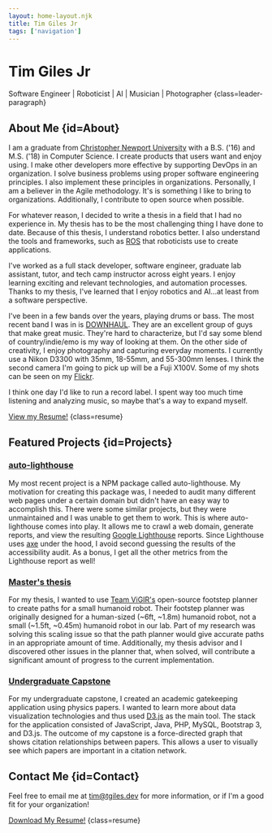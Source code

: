 ```yaml
---
layout: home-layout.njk
title: Tim Giles Jr
tags: ['navigation']
---
```


# Tim Giles Jr

Software Engineer | Roboticist | AI | Musician | Photographer {class=leader-paragraph}

## About Me {id=About}

I am a graduate from [Christopher Newport University](https://cnu.edu) with a B.S. ('16) and M.S. ('18) in Computer Science.
I create products that users want and enjoy using.
I make other developers more effective by supporting DevOps in an organization.
I solve business problems using proper software engineering principles.
I also implement these principles in organizations.
Personally, I am a believer in the Agile methodology.
It's is something I like to bring to organizations.
Additionally, I contribute to open source when possible.

For whatever reason, I decided to write a thesis in a field that I had no experience in.
My thesis has to be the most challenging thing I have done to date.
Because of this thesis, I understand robotics better.
I also understand the tools and frameworks, such as [ROS](https://www.ros.org/) that roboticists use to create applications.

I've worked as a full stack developer, software engineer, graduate lab assistant, tutor, and tech camp instructor across eight years.
I enjoy learning exciting and relevant technologies, and automation processes.
Thanks to my thesis, I've learned that I enjoy robotics and AI...at least from a software perspective.

I've been in a few bands over the years, playing drums or bass.
The most recent band I was in is [DOWNHAUL](https://downhaul.bandcamp.com).
They are an excellent group of guys that make great music.
They're hard to characterize, but I'd say some blend of country/indie/emo is my way of looking at them.
On the other side of creativity, I enjoy photography and capturing everyday moments.
I currently use a Nikon D3300 with 35mm, 18-55mm, and 55-300mm lenses.
I think the second camera I'm going to pick up will be a Fuji X100V.
Some of my shots can be seen on my [Flickr](https://www.flickr.com/photos/121209804@N07).

I think one day I'd like to run a record label.
I spent way too much time listening and analyzing music, so maybe that's a way to expand myself.

[View my Resume!](/resume/web-resume) {class=resume}

## Featured Projects {id=Projects}

### [auto-lighthouse](https://www.npmjs.com/package/auto-lighthouse)

My most recent project is a NPM package called auto-lighthouse.
My motivation for creating this package was, I needed to audit many different web pages under a certain domain but didn't have an easy way to accomplish this.
There were some similar projects, but they were unmaintained and I was unable to get them to work.
This is where auto-lighthouse comes into play.
It allows me to crawl a web domain, generate reports, and view the resulting [Google Lighthouse](https://developers.google.com/web/tools/lighthouse/) reports.
Since Lighthouse uses [axe](https://www.deque.com/axe/) under the hood, I avoid second guessing the results of the accessibility audit.
As a bonus, I get all the other metrics from the Lighthouse report as well!

### [Master's thesis](https://github.com/TGiles/TGiles.github.io/blob/master/Tim-Giles-Thesis.pdf)

For my thesis, I wanted to use [Team ViGIR's](https://github.com/team-vigir) open-source footstep planner to create paths for a small humanoid robot.
Their footstep planner was originally designed for a human-sized (~6ft, ~1.8m) humanoid robot, not a small (~1.5ft, ~0.45m) humanoid robot in our lab.
Part of my research was solving this scaling issue so that the path planner would give accurate paths in an appropriate amount of time.
Additionally, my thesis advisor and I discovered other issues in the planner that, when solved, will contribute a significant amount of progress to the current implementation.

### [Undergraduate Capstone](https://github.com/TGiles/capstone)

For my undergraduate capstone, I created an academic gatekeeping application using physics papers.
I wanted to learn more about data visualization technologies and thus used [D3.js](https://d3js.org/) as the main tool.
The stack for the application consisted of JavaScript, Java, PHP, MySQL, Bootstrap 3, and D3.js.
The outcome of my capstone is a force-directed graph that shows citation relationships between papers.
This allows a user to visually see which papers are important in a citation network.

## Contact Me {id=Contact}

Feel free to email me at [tim@tgiles.dev](mailto:tim@tgiles.dev) for more information, or if I'm a good fit for your organization!

[Download My Resume!](/resume/Tim-Giles-Resume.pdf) {class=resume}